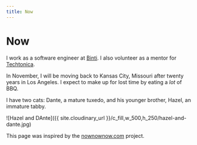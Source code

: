 ```yaml
---
title: Now
---
```


# Now

I work as a software engineer at [Binti](https://binti.com/). I also volunteer as a mentor for [Techtonica](https://techtonica.org/).

In November, I will be moving back to Kansas City, Missouri after twenty years in Los Angeles. I expect to make up for lost time by eating a _lot_ of BBQ.

I have two cats: Dante, a mature tuxedo, and his younger brother, Hazel, an immature tabby.

![Hazel and DAnte]({{ site.cloudinary_url }}/c_fill,w_500,h_250/hazel-and-dante.jpg)

This page was inspired by the [nownownow.com](https://nownownow.com/) project.
